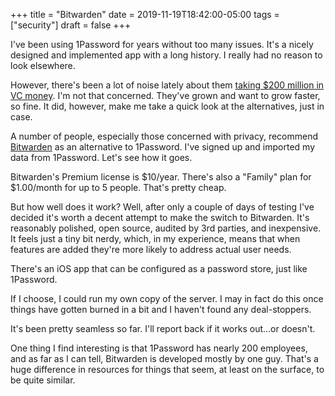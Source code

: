 +++
title = "Bitwarden"
date = 2019-11-19T18:42:00-05:00
tags = ["security"]
draft = false
+++

I've been using 1Password for years without too many issues. It's a nicely designed and implemented app with a long history. I really had no reason to look elsewhere.

However, there's been a lot of noise lately about them [taking $200 million in VC money](https://techcrunch.com/2019/11/14/fourteen-years-after-launching-1password-takes-first-funding-a-200m-series-a/). I'm not that concerned. They've grown and want to grow faster, so fine. It did, however, make me take a quick look at the alternatives, just in case.

A number of people, especially those concerned with privacy, recommend [Bitwarden](https://bitwarden.com) as an alternative to 1Password. I've signed up and imported my data from 1Password. Let's see how it goes.

Bitwarden's Premium license is $10/year. There's also a "Family" plan for $1.00/month for up to 5 people. That's pretty cheap.

But how well does it work? Well, after only a couple of days of testing I've decided it's worth a decent attempt to make the switch to Bitwarden. It's reasonably polished, open source, audited by 3rd parties, and inexpensive. It feels just a tiny bit nerdy, which, in my experience, means that when features are added they're more likely to address actual user needs.

There's an iOS app that can be configured as a password store, just like 1Password.

If I choose, I could run my own copy of the server. I may in fact do this once things have gotten burned in a bit and I haven't found any deal-stoppers.

It's been pretty seamless so far. I'll report back if it works out...or doesn't.

One thing I find interesting is that 1Password has nearly 200 employees, and as far as I can tell, Bitwarden is developed mostly by one guy. That's a huge difference in resources for things that seem, at least on the surface, to be quite similar.
